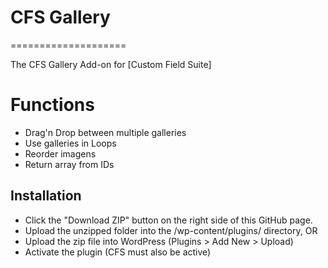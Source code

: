 # CFS Gallery
====================

The CFS Gallery Add-on for [Custom Field Suite]

# Functions
* Drag'n Drop between multiple galleries
* Use galleries in Loops
* Reorder imagens
* Return array from IDs

## Installation
* Click the "Download ZIP" button on the right side of this GitHub page.
* Upload the unzipped folder into the /wp-content/plugins/ directory, OR
* Upload the zip file into WordPress (Plugins > Add New > Upload)
* Activate the plugin (CFS must also be active)

